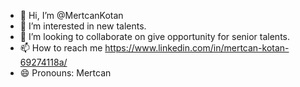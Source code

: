 - 👋 Hi, I’m @MertcanKotan
- 👀 I’m interested in new talents.
- 💞️ I’m looking to collaborate on give opportunity for senior talents.
- 📫 How to reach me https://www.linkedin.com/in/mertcan-kotan-69274118a/
- 😄 Pronouns: Mertcan
